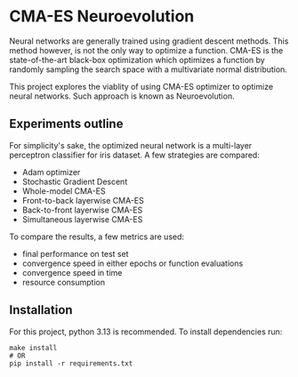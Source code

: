 # CMA-ES Neuroevolution
Neural networks are generally trained using gradient descent methods. This method however, is not the only way to optimize a function. CMA-ES is the state-of-the-art black-box optimization which optimizes a function by randomly sampling the search space with a multivariate normal distribution.

This project explores the viablity of using CMA-ES optimizer to optimize neural networks. Such approach is known as Neuroevolution.

## Experiments outline
For simplicity's sake, the optimized neural network is a multi-layer perceptron classifier for iris dataset. A few strategies are compared:
- Adam optimizer
- Stochastic Gradient Descent
- Whole-model CMA-ES
- Front-to-back layerwise CMA-ES
- Back-to-front layerwise CMA-ES
- Simultaneous layerwise CMA-ES

To compare the results, a few metrics are used:
- final performance on test set
- convergence speed in either epochs or function evaluations
- convergence speed in time
- resource consumption

## Installation
For this project, python 3.13 is recommended. To install dependencies run:
```
make install
# OR
pip install -r requirements.txt
```
